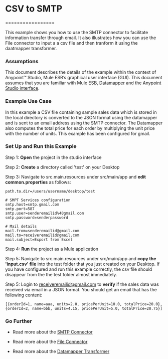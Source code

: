 # CSV to SMTP
=================

This example shows you how to use the SMTP connector to facilitate information transfer through email. It also illustrates how you can use the File connector to input a a csv file and then tranform it using the daatmapper transformer.

### Assumptions

This document describes the details of the example within the context of Anypoint™ Studio, Mule ESB’s graphical user interface (GUI). This document assumes that you are familiar with Mule ESB, [Datamapper](http://www.mulesoft.org/documentation/display/current/Datamapper+User+Guide+and+Reference) and the [Anypoint Studio interface](http://www.mulesoft.org/documentation/display/current/Anypoint+Studio+Essentials). 

### Example Use Case

In this example a CSV file containing sample sales data which is stored in the local directory is converted to the JSON format using the datamapper and is sent to an email address using the SMTP connector. The Datamapper also computes the total price for each order by multiplying the unit price with the number of units. This example has been configured for gmail.

### Set Up and Run this Example

Step 1: **Open** the project in the studio interface

Step 2: **Create** a directory called 'test' on your Desktop

Step 3: Navigate to src.main.resources under src/main/app and **edit common.properties** as follows:

    path.to.dir=/users/username/desktop/test
 
    # SMPT Services configuration
    smtp.host=smtp.gmail.com
    smtp.port=587
    smtp.user=senderemailid%40gmail.com
    smtp.password=senderpassword

    # Mail details
    mail.from=senderemailid@gmail.com
    mail.to=receiveremailid@gmail.com
    mail.subject=Export from Excel
    
Step 4: **Run** the project as a Mule application

Step 5: Navigate to src.main.resources under src/main/app and **copy the 'input.csv' file** into the test folder that you just created on your Desktop. If you have configured and run this example correctly, the csv file should disappear from the the test folder almost immediately.

Step 5: Login to receiveremailid@gmail.com to **verify** if the sales data was received via email in a JSON format. You should get an email that has the following content:

    [{orderId=1, name=aaa, units=2.0, pricePerUnit=10.0, totalPrice=20.0}, {orderId=2, name=bbb, units=4.15, pricePerUnit=5.0, totalPrice=20.75}]

### Go Further

* Read more about the [SMTP Connector](http://www.mulesoft.org/documentation/display/current/SMTP+Transport+Reference)

* Read more about the [File Connector](http://www.mulesoft.org/documentation/display/current/File+Transport+Reference)

* Read more about the [Datamapper Transformer](http://www.mulesoft.org/documentation/display/current/Datamapper+User+Guide+and+Reference)
